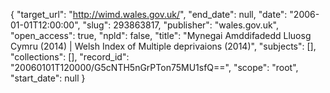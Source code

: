{
  "target_url": "http://wimd.wales.gov.uk/", 
  "end_date": null, 
  "date": "2006-01-01T12:00:00", 
  "slug": 293863817, 
  "publisher": "wales.gov.uk", 
  "open_access": true, 
  "npld": false, 
  "title": "Mynegai Amddifadedd Lluosg Cymru (2014)  | Welsh Index of Multiple deprivaions (2014)", 
  "subjects": [], 
  "collections": [], 
  "record_id": "20060101T120000/G5cNTH5nGrPTon75MU1sfQ==", 
  "scope": "root", 
  "start_date": null
}

